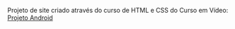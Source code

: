 Projeto de site criado através do curso de HTML e CSS do Curso em Vídeo: [Projeto Android](https://sofiavitoriaa.github.io/projeto-android/)
